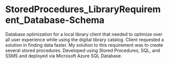 # StoredProcedures_LibraryRequirement_Database-Schema
Database optimization for a local library client that needed to optimize over all user experience while using the digital library catalog. Client requested a solution in finding data faster. My solution to this requirement was to create several stored procedures. Developed using Stored Procedures, SQL, and SSMS and deployed via Microsoft Azure SQL Database.
